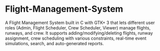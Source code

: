 # Flight-Management-System
A Flight Management System built in C with GTK+ 3 that lets different user roles (Admin, Flight Scheduler, Crew Scheduler, Viewer) manage flights, runways, and crew. It supports adding/modifying/deleting flights, runway assignment, crew scheduling with various constraints, real-time event simulations, search, and auto-generated reports. 

